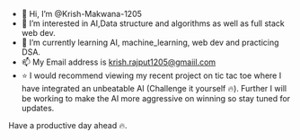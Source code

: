 - 👋 Hi, I’m @Krish-Makwana-1205
- 👀 I’m interested in AI,Data structure and algorithms as well as full stack web dev.
- 🌱 I’m currently learning AI, machine_learning, web dev and practicing DSA.
- 📫 My Email address is krish.rajput1205@gmaiil.com
- ⭐ I would recommend viewing my recent project on tic tac toe where I have integrated an unbeatable AI (Challenge it yourself 🔥). Further I will be working to make the AI more aggressive on winning so stay tuned for updates.

Have a productive day ahead 🔥.
<!---
Krish-Makwana-1205/Krish-Makwana-1205 is a ✨ special ✨ repository because its `README.md` (this file) appears on your GitHub profile.
You can click the Preview link to take a look at your changes.
--->
